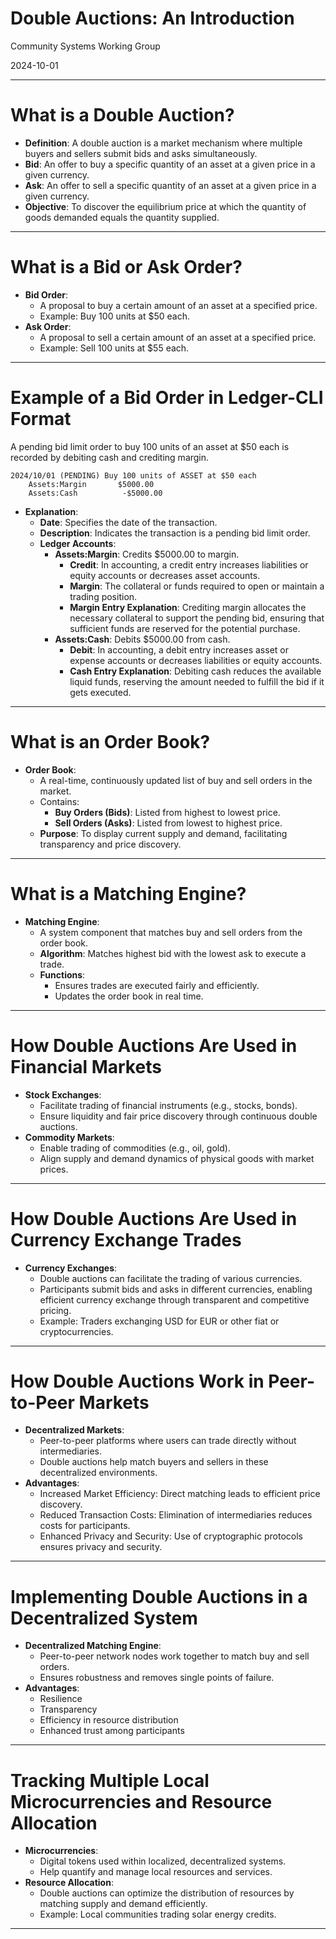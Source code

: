 # Double Auctions: An Introduction

Community Systems Working Group

2024-10-01

---

# What is a Double Auction?

- **Definition**: A double auction is a market mechanism where multiple buyers and sellers submit bids and asks simultaneously.
- **Bid**: An offer to buy a specific quantity of an asset at a given price in a given currency.
- **Ask**: An offer to sell a specific quantity of an asset at a given price in a given currency.
- **Objective**: To discover the equilibrium price at which the quantity of goods demanded equals the quantity supplied.

---

# What is a Bid or Ask Order?

- **Bid Order**:
  - A proposal to buy a certain amount of an asset at a specified price.
  - Example: Buy 100 units at $50 each.
- **Ask Order**:
  - A proposal to sell a certain amount of an asset at a specified price.
  - Example: Sell 100 units at $55 each.

---

# Example of a Bid Order in Ledger-CLI Format

A pending bid limit order to buy 100 units of an asset at $50 each is recorded by debiting cash and crediting margin.

```
2024/10/01 (PENDING) Buy 100 units of ASSET at $50 each
    Assets:Margin       $5000.00
    Assets:Cash          -$5000.00
```

- **Explanation**:
  - **Date**: Specifies the date of the transaction.
  - **Description**: Indicates the transaction is a pending bid limit order.
  - **Ledger Accounts**:
    - **Assets:Margin**: Credits $5000.00 to margin.
      - **Credit**: In accounting, a credit entry increases liabilities or equity accounts or decreases asset accounts.
      - **Margin**: The collateral or funds required to open or maintain a trading position.
      - **Margin Entry Explanation**: Crediting margin allocates the necessary collateral to support the pending bid, ensuring that sufficient funds are reserved for the potential purchase.
    - **Assets:Cash**: Debits $5000.00 from cash.
      - **Debit**: In accounting, a debit entry increases asset or expense accounts or decreases liabilities or equity accounts.
      - **Cash Entry Explanation**: Debiting cash reduces the available liquid funds, reserving the amount needed to fulfill the bid if it gets executed.

---

# What is an Order Book?

- **Order Book**:
  - A real-time, continuously updated list of buy and sell orders in the market.
  - Contains:
    - **Buy Orders (Bids)**: Listed from highest to lowest price.
    - **Sell Orders (Asks)**: Listed from lowest to highest price.
  - **Purpose**: To display current supply and demand, facilitating transparency and price discovery.

---

# What is a Matching Engine?

- **Matching Engine**:
  - A system component that matches buy and sell orders from the order book.
  - **Algorithm**: Matches highest bid with the lowest ask to execute a trade.
  - **Functions**:
    - Ensures trades are executed fairly and efficiently.
    - Updates the order book in real time.

---

# How Double Auctions Are Used in Financial Markets

- **Stock Exchanges**:
  - Facilitate trading of financial instruments (e.g., stocks, bonds).
  - Ensure liquidity and fair price discovery through continuous double auctions.
- **Commodity Markets**:
  - Enable trading of commodities (e.g., oil, gold).
  - Align supply and demand dynamics of physical goods with market prices.

---

# How Double Auctions Are Used in Currency Exchange Trades

- **Currency Exchanges**:
  - Double auctions can facilitate the trading of various currencies.
  - Participants submit bids and asks in different currencies, enabling efficient currency exchange through transparent and competitive pricing.
  - Example: Traders exchanging USD for EUR or other fiat or cryptocurrencies.

---

# How Double Auctions Work in Peer-to-Peer Markets

- **Decentralized Markets**:
  - Peer-to-peer platforms where users can trade directly without intermediaries.
  - Double auctions help match buyers and sellers in these decentralized environments.
- **Advantages**:
  - Increased Market Efficiency: Direct matching leads to efficient price discovery.
  - Reduced Transaction Costs: Elimination of intermediaries reduces costs for participants.
  - Enhanced Privacy and Security: Use of cryptographic protocols ensures privacy and security.
  
---

# Implementing Double Auctions in a Decentralized System

- **Decentralized Matching Engine**:
  - Peer-to-peer network nodes work together to match buy and sell orders.
  - Ensures robustness and removes single points of failure.
- **Advantages**:
  - Resilience
  - Transparency
  - Efficiency in resource distribution
  - Enhanced trust among participants

---

# Tracking Multiple Local Microcurrencies and Resource Allocation

- **Microcurrencies**:
  - Digital tokens used within localized, decentralized systems.
  - Help quantify and manage local resources and services.
- **Resource Allocation**:
  - Double auctions can optimize the distribution of resources by matching supply and demand efficiently.
  - Example: Local communities trading solar energy credits.

---
